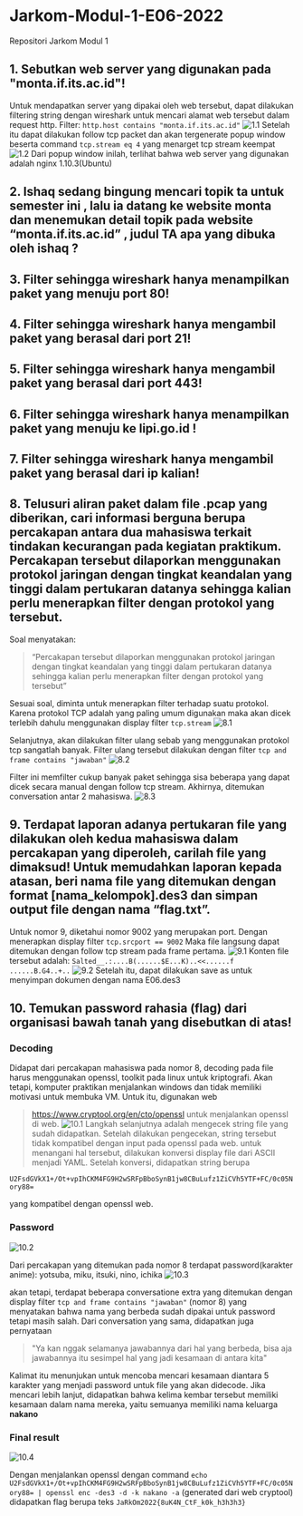 # Jarkom-Modul-1-E06-2022
Repositori Jarkom Modul 1
## 1. Sebutkan web server yang digunakan pada "monta.if.its.ac.id"!

Untuk mendapatkan server yang dipakai oleh web tersebut, dapat dilakukan filtering string dengan wireshark untuk mencari alamat web tersebut dalam request http.
Filter: 
```http.host contains "monta.if.its.ac.id"```
![1.1](https://cdn.discordapp.com/attachments/818669323631591434/1022489131986735104/1.1.jpg)
Setelah itu dapat dilakukan follow tcp packet dan akan tergenerate popup window beserta command
```tcp.stream eq 4``` yang menarget tcp stream keempat
![1.2](https://cdn.discordapp.com/attachments/818669323631591434/1022489132326465576/1.2.jpg)
Dari popup window inilah, terlihat bahwa web server yang digunakan adalah nginx 1.10.3(Ubuntu)


## 2. Ishaq sedang bingung mencari topik ta untuk semester ini , lalu ia datang ke website monta dan menemukan detail topik pada website “monta.if.its.ac.id” , judul TA apa yang dibuka oleh ishaq ?

## 3. Filter sehingga wireshark hanya menampilkan paket yang menuju port 80! 

## 4. Filter sehingga wireshark hanya mengambil paket yang berasal dari port 21!

## 5. Filter sehingga wireshark hanya mengambil paket yang berasal dari port 443!

## 6. Filter sehingga wireshark hanya menampilkan paket yang menuju ke lipi.go.id !

## 7. Filter sehingga wireshark hanya mengambil paket yang berasal dari ip kalian!

## 8. Telusuri aliran paket dalam file .pcap yang diberikan, cari informasi berguna berupa percakapan antara dua mahasiswa terkait tindakan kecurangan pada kegiatan praktikum. Percakapan tersebut dilaporkan menggunakan protokol jaringan dengan tingkat keandalan yang tinggi dalam pertukaran datanya sehingga kalian perlu menerapkan filter dengan protokol yang tersebut.
Soal menyatakan: 
> “Percakapan tersebut dilaporkan menggunakan protokol jaringan dengan tingkat keandalan yang tinggi dalam pertukaran datanya sehingga kalian perlu menerapkan filter dengan protokol yang tersebut”

Sesuai soal, diminta untuk menerapkan filter terhadap suatu protokol. Karena protokol TCP adalah yang paling umum digunakan maka akan dicek terlebih dahulu menggunakan display filter 
```tcp.stream```
![8.1](https://cdn.discordapp.com/attachments/818669323631591434/1022489476448137276/8.1.jpg)

Selanjutnya, akan dilakukan filter ulang sebab yang menggunakan protokol tcp sangatlah banyak. Filter ulang tersebut dilakukan dengan filter
```tcp and frame contains "jawaban"```
![8.2](https://cdn.discordapp.com/attachments/818669323631591434/1022489476783673404/8.2.jpg)

Filter ini memfilter cukup banyak paket sehingga sisa beberapa yang dapat dicek secara manual dengan follow tcp stream. Akhirnya, ditemukan conversation antar 2 mahasiswa.
![8.3](https://cdn.discordapp.com/attachments/818669323631591434/1022489477047918642/8.3.jpg)


## 9. Terdapat laporan adanya pertukaran file yang dilakukan oleh kedua mahasiswa dalam percakapan yang diperoleh, carilah file yang dimaksud! Untuk memudahkan laporan kepada atasan, beri nama file yang ditemukan dengan format [nama_kelompok].des3 dan simpan output file dengan nama “flag.txt”.

Untuk nomor 9, diketahui nomor 9002 yang merupakan port. Dengan menerapkan display filter
```tcp.srcport == 9002```
Maka file langsung dapat ditemukan dengan follow tcp stream pada frame pertama.
![9.1](https://cdn.discordapp.com/attachments/818669323631591434/1022489477442179163/9.1.jpg)
Konten file tersebut adalah:
```Salted__.:....B(......$E...K)..<<......f ......B.G4..+..```
![9.2](https://cdn.discordapp.com/attachments/818669323631591434/1022489477815484456/9.2.jpg)
Setelah itu, dapat dilakukan save as untuk menyimpan dokumen dengan nama E06.des3

## 10. Temukan password rahasia (flag) dari organisasi bawah tanah yang disebutkan di atas!
### Decoding
Didapat dari percakapan mahasiswa pada nomor 8, decoding pada file harus menggunakan openssl, toolkit pada linux untuk kriptografi. Akan tetapi, komputer praktikan menjalankan windows dan tidak memiliki motivasi untuk membuka VM. Untuk itu, digunakan web 
> https://www.cryptool.org/en/cto/openssl
untuk menjalankan openssl di web.
![10.1](https://cdn.discordapp.com/attachments/818669323631591434/1022489478125867058/10.1.jpg)
Langkah selanjutnya adalah mengecek string file yang sudah didapatkan. Setelah dilakukan pengecekan, string tersebut tidak kompatibel dengan input pada openssl pada web. untuk menangani hal tersebut, dilakukan konversi display file dari ASCII menjadi YAML. Setelah konversi, didapatkan string berupa

```U2FsdGVkX1+/Ot+vpIhCKM4FG9H2wSRFpBboSynB1jw8CBuLufz1ZiCVh5YTF+FC/0c05Nory88=```

yang kompatibel dengan openssl web.

### Password
![10.2](https://cdn.discordapp.com/attachments/818669323631591434/1022489478507536555/10.2.jpg)

Dari percakapan yang ditemukan pada nomor 8 terdapat 
password(karakter anime): yotsuba, miku, itsuki, nino, ichika
![10.3](https://cdn.discordapp.com/attachments/818669323631591434/1022489478834704414/10.3.jpg)

akan tetapi, terdapat beberapa conversatione extra yang ditemukan dengan display filter
```tcp and frame contains "jawaban"``` (nomor 8) yang menyatakan bahwa nama yang berbeda sudah dipakai untuk password tetapi masih salah. 
Dari conversation yang sama, didapatkan juga pernyataan

> "Ya kan nggak selamanya jawabannya dari hal yang berbeda, bisa aja jawabannya itu sesimpel hal yang jadi kesamaan di antara kita"

Kalimat itu menunjukan untuk mencoba mencari kesamaan diantara 5 karakter yang menjadi password untuk file yang akan didecode. Jika mencari lebih lanjut, didapatkan bahwa kelima kembar tersebut memiliki kesamaan dalam nama mereka, yaitu semuanya memiliki nama keluarga **nakano**

### Final result
![10.4](https://cdn.discordapp.com/attachments/818669323631591434/1022489479841329172/10.5.jpg)

Dengan menjalankan openssl dengan command
```echo U2FsdGVkX1+/Ot+vpIhCKM4FG9H2wSRFpBboSynB1jw8CBuLufz1ZiCVh5YTF+FC/0c05Nory88= | openssl enc -des3 -d -k nakano -a``` (generated dari web cryptool) didapatkan flag berupa teks
`JaRkOm2022{8uK4N_CtF_k0k_h3h3h3}`
